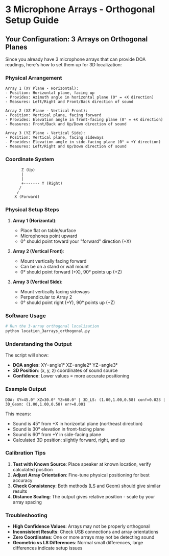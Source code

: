 # 3 Microphone Arrays - Orthogonal Setup Guide

## Your Configuration: 3 Arrays on Orthogonal Planes

Since you already have 3 microphone arrays that can provide DOA readings, here's how to set them up for 3D localization:

### Physical Arrangement

```
Array 1 (XY Plane - Horizontal):
- Position: Horizontal plane, facing up
- Provides: Azimuth angle in horizontal plane (0° = +X direction)
- Measures: Left/Right and Front/Back direction of sound

Array 2 (XZ Plane - Vertical Front):  
- Position: Vertical plane, facing forward
- Provides: Elevation angle in front-facing plane (0° = +X direction)
- Measures: Front/Back and Up/Down direction of sound

Array 3 (YZ Plane - Vertical Side):
- Position: Vertical plane, facing sideways  
- Provides: Elevation angle in side-facing plane (0° = +Y direction)
- Measures: Left/Right and Up/Down direction of sound
```

### Coordinate System
```
       Z (Up)
       |
       |
       +------- Y (Right)
      /
     /
    X (Forward)
```

### Physical Setup Steps

1. **Array 1 (Horizontal)**: 
   - Place flat on table/surface
   - Microphones point upward
   - 0° should point toward your "forward" direction (+X)

2. **Array 2 (Vertical Front)**:
   - Mount vertically facing forward
   - Can be on a stand or wall mount
   - 0° should point forward (+X), 90° points up (+Z)

3. **Array 3 (Vertical Side)**:
   - Mount vertically facing sideways
   - Perpendicular to Array 2
   - 0° should point right (+Y), 90° points up (+Z)

### Software Usage

```bash
# Run the 3-array orthogonal localization
python location_3arrays_orthogonal.py
```

### Understanding the Output

The script will show:
- **DOA angles**: XY=angle1° XZ=angle2° YZ=angle3°
- **3D Position**: (x, y, z) coordinates of sound source
- **Confidence**: Lower values = more accurate positioning

### Example Output
```
DOA: XY=45.0° XZ=30.0° YZ=60.0° | 3D_LS: (1.00,1.00,0.58) conf=0.023 | 3D_Geom: (1.00,1.00,0.58) err=0.001
```

This means:
- Sound is 45° from +X in horizontal plane (northeast direction)
- Sound is 30° elevation in front-facing plane
- Sound is 60° from +Y in side-facing plane
- Calculated 3D position: slightly forward, right, and up

### Calibration Tips

1. **Test with Known Source**: Place speaker at known location, verify calculated position
2. **Adjust Array Orientation**: Fine-tune physical positioning for best accuracy
3. **Check Consistency**: Both methods (LS and Geom) should give similar results
4. **Distance Scaling**: The output gives relative position - scale by your array spacing

### Troubleshooting

- **High Confidence Values**: Arrays may not be properly orthogonal
- **Inconsistent Results**: Check USB connections and array orientations  
- **Zero Coordinates**: One or more arrays may not be detecting sound
- **Geometric vs LS Differences**: Normal small differences, large differences indicate setup issues
